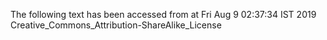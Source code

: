 The following text has been accessed from at Fri Aug 9 02:37:34 IST 2019
Creative_Commons_Attribution-ShareAlike_License
